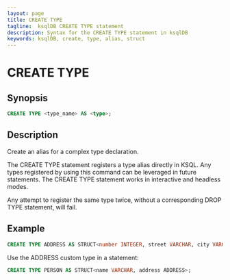 ```yaml
---
layout: page
title: CREATE TYPE
tagline:  ksqlDB CREATE TYPE statement
description: Syntax for the CREATE TYPE statement in ksqlDB
keywords: ksqlDB, create, type, alias, struct
---
```


CREATE TYPE
===========

Synopsis
--------

```sql
CREATE TYPE <type_name> AS <type>;
```

Description
-----------

Create an alias for a complex type declaration.

The CREATE TYPE statement registers a type alias directly in KSQL. Any types
registered by using this command can be leveraged in future statements. The
CREATE TYPE statement works in interactive and headless modes.

Any attempt to register the same type twice, without a corresponding DROP TYPE
statement, will fail.

Example
-------

```sql
CREATE TYPE ADDRESS AS STRUCT<number INTEGER, street VARCHAR, city VARCHAR>;
```

Use the ADDRESS custom type in a statement:

```sql
CREATE TYPE PERSON AS STRUCT<name VARCHAR, address ADDRESS>;
```

